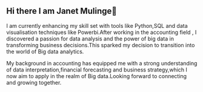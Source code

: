 ## Hi there I am Janet Mulinge👋
I am currently enhancing my skill set with tools like Python,SQL and data visualisation techniques like Powerbi.After working in the accounting field , I discovered a passion for data analysis and the power of big data in transforming business decisions.This sparked my decision to transition into the world of Big data analytics.

My background in accounting has equipped me with a strong understanding of data interpretation,financial forecasting and business strategy,which I now aim to apply in the realm of Big data.Looking forward to connecting and growing together.
<!--
**JanetMulinge/JanetMulinge** is a ✨ _special_ ✨ repository because its `README.md` (this file) appears on your GitHub profile.

Here are some ideas to get you started:

- 🔭 I’m currently working on ...
- 🌱 I’m currently learning ...
- 👯 I’m looking to collaborate on ...
- 🤔 I’m looking for help with ...
- 💬 Ask me about ...
- 📫 How to reach me: ...
- 😄 Pronouns: ...
- ⚡ Fun fact: ...
-->
